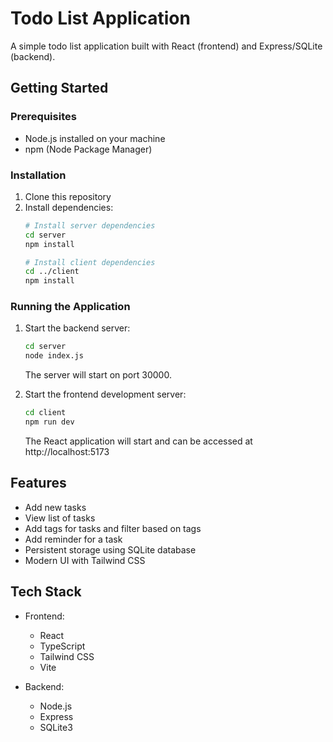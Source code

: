 # Todo List Application

A simple todo list application built with React (frontend) and Express/SQLite (backend).

## Getting Started

### Prerequisites
- Node.js installed on your machine
- npm (Node Package Manager)

### Installation

1. Clone this repository
2. Install dependencies:
   ```bash
   # Install server dependencies
   cd server
   npm install

   # Install client dependencies
   cd ../client
   npm install
   ```

### Running the Application

1. Start the backend server:
   ```bash
   cd server
   node index.js
   ```
   The server will start on port 30000.

2. Start the frontend development server:
   ```bash
   cd client
   npm run dev
   ```
   The React application will start and can be accessed at http://localhost:5173

## Features

- Add new tasks
- View list of tasks
- Add tags for tasks and filter based on tags
- Add reminder for a task
- Persistent storage using SQLite database
- Modern UI with Tailwind CSS

## Tech Stack

- Frontend:
  - React
  - TypeScript
  - Tailwind CSS
  - Vite

- Backend:
  - Node.js
  - Express
  - SQLite3
